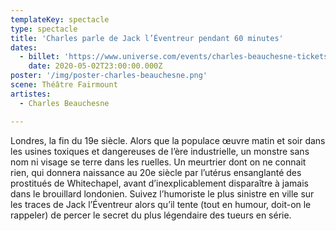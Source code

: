 ```yaml
---
templateKey: spectacle
type: spectacle
title: 'Charles parle de Jack l’Éventreur pendant 60 minutes'
dates: 
  - billet: 'https://www.universe.com/events/charles-beauchesne-tickets-Z0XL8W'
    date: 2020-05-02T23:00:00.000Z
poster: '/img/poster-charles-beauchesne.png'
scene: Théâtre Fairmount
artistes:
  - Charles Beauchesne

---
```

Londres, la fin du 19e siècle. Alors que la populace œuvre matin et soir dans les usines toxiques et dangereuses de l’ère industrielle, un monstre sans nom ni visage se terre dans les ruelles. Un meurtrier dont on ne connait rien, qui donnera naissance au 20e siècle par l’utérus ensanglanté des prostitués de Whitechapel, avant d’inexplicablement disparaître à jamais dans le brouillard londonien. Suivez l’humoriste le plus sinistre en ville sur les traces de Jack l’Éventreur alors qu’il tente (tout en humour, doit-on le rappeler) de percer le secret du plus légendaire des tueurs en série.
